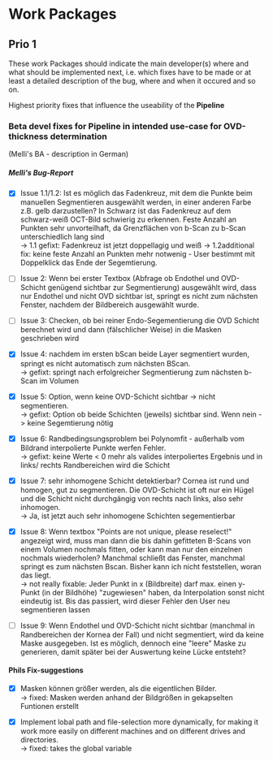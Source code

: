# Work Packages
## Prio 1
These work Packages should indicate the main developer(s) where and what should be implemented next, i.e. which fixes have to be made or at least a detailed description of the bug, where and when it occured and so on.

Highest priority fixes that influence the useability of the **Pipeline**


### Beta devel fixes for **Pipeline** in intended use-case for OVD-thickness determination
(Melli's BA - description in German)

##### Melli's Bug-Report
- [x] Issue 1.1/1.2: Ist es möglich das Fadenkreuz, mit dem die Punkte beim manuellen Segmentieren ausgewählt werden, in einer anderen Farbe z.B. gelb darzustellen? In Schwarz ist das Fadenkreuz auf dem schwarz-weiß OCT-Bild schwierig zu erkennen. Feste Anzahl an Punkten sehr unvorteilhaft, da Grenzflächen von b-Scan zu b-Scan unterschiedlich lang sind  <br />
-> 1.1 gefixt: Fadenkreuz ist jetzt doppellagig und weiß
-> 1.2additional fix: keine feste Anzahl an Punkten mehr notwenig - User bestimmt mit Doppelklick das Ende der Segemtierung.

- [ ] Issue 2: Wenn bei erster Textbox (Abfrage ob Endothel und OVD-Schicht genügend sichtbar zur Segmentierung) ausgewählt wird, dass nur Endothel und nicht OVD sichtbar ist, springt es nicht zum nächsten Fenster, nachdem der Bildbereich ausgewählt wurde.

- [ ] Issue 3: Checken, ob bei reiner Endo-Segementierung die OVD Schicht berechnet wird und dann (fälschlicher Weise) in die Masken geschrieben wird

- [x] Issue 4: nachdem im ersten bScan beide Layer segmentiert wurden, springt es nicht automatisch zum nächsten BScan.  <br />
-> gefixt: springt nach erfolgreicher Segmentierung zum nächsten b-Scan im Volumen

- [x] Issue 5: Option, wenn keine OVD-Schicht sichtbar -> nicht segmentieren.  <br />
-> gefixt: Option ob beide Schichten (jeweils) sichtbar sind. Wenn nein -> keine Segemtierung nötig

- [x] Issue 6: Randbedingsungsproblem bei Polynomfit - außerhalb vom Bildrand interpolierte Punkte werfen Fehler. <br />
-> gefixt: keine Werte < 0 mehr als valides interpoliertes Ergebnis und in links/ rechts Randbereichen wird die Schicht

- [x] Issue 7: sehr inhomogene Schicht detektierbar? Cornea ist rund und homogen, gut zu segmentieren. Die OVD-Schicht ist oft nur ein Hügel und die Schicht nicht durchgängig von rechts nach links, also sehr inhomogen.  <br />
-> Ja, ist jetzt auch sehr inhomogene Schichten segementierbar

- [x] Issue 8: Wenn textbox "Points are not unique, please reselect!" angezeigt wird, muss man dann die bis dahin gefitteten B-Scans von einem Volumen nochmals fitten, oder kann man nur den einzelnen nochmals wiederholen? Manchmal schließt das Fenster, manchmal springt es zum nächsten Bscan. Bisher kann ich nicht feststellen, woran das liegt.  <br />
-> not really fixable: Jeder Punkt in x (Bildbreite) darf max. einen y-Punkt (in der Bildhöhe) "zugewiesen" haben, da Interpolation sonst nicht eindeutig ist. Bis das passiert, wird dieser Fehler den User neu segmentieren lassen

- [ ] Issue 9: Wenn Endothel und OVD-Schicht nicht sichtbar (manchmal in Randbereichen der Kornea der Fall) und nicht segmentiert, wird da keine Maske ausgegeben. Ist es möglich, dennoch eine "leere" Maske zu generieren, damit später bei der Auswertung keine Lücke entsteht?


#### Phils Fix-suggestions
- [x] Masken können größer werden, als die eigentlichen Bilder.  <br />
-> fixed: Masken werden anhand der Bildgrößen in gekapselten Funtionen erstellt

- [x] Implement lobal path and file-selection more dynamically, for making it work more easily on different machines and on different drives and directories. <br />
-> fixed: takes the global variable
